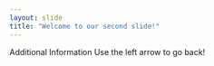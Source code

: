 ```yaml
---
layout: slide
title: "Welcome to our second slide!"
---
```

Additional Information
Use the left arrow to go back!
